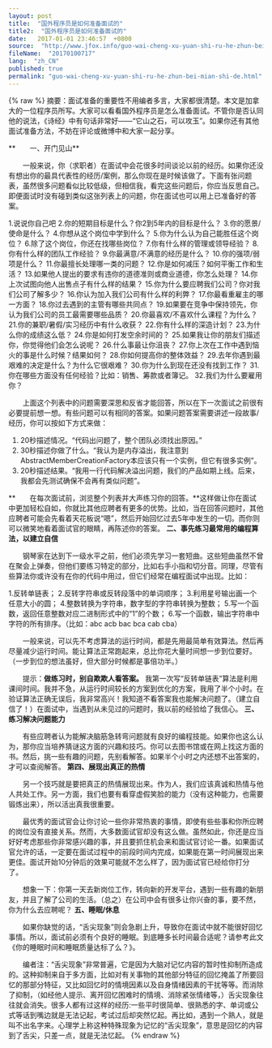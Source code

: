 ```yaml
---
layout: post
title:  "国外程序员是如何准备面试的"
title2:  "国外程序员是如何准备面试的"
date:   2017-01-01 23:46:57  +0800
source:  "http://www.jfox.info/guo-wai-cheng-xu-yuan-shi-ru-he-zhun-bei-mian-shi-de.html"
fileName:  "20170100717"
lang:  "zh_CN"
published: true
permalink: "guo-wai-cheng-xu-yuan-shi-ru-he-zhun-bei-mian-shi-de.html"
---
```

{% raw %}
摘要：面试准备的重要性不用编者多言，大家都很清楚。本文是加拿大的一位程序员所写。大家可以看看国外程序员是怎么准备面试。不管你是否认同他的说法，《诗经》中有句话非常好——“它山之石，可以攻玉”。如果你还有其他面试准备方法，不妨在评论或微博中和大家一起分享。

**　　一、开门见山**

　　一般来说，你（求职者）在面试中会花很多时间谈论以前的经历。如果你还没有想出你的最具代表性的经历/案例，那么你现在是时候该做了。下面有张问题表，虽然很多问题看似比较低级，但相信我，看完这些问题后，你应当反思自己。即便面试时没有碰到类似这张列表上的问题，你在面试也可以用上已准备好的答案。

1.说说你自己吧
2.你的短期目标是什么？你2到5年内的目标是什么？
3.你的愿景/使命是什么？
4.你想从这个岗位中学到什么？
5.你为什么认为自己能胜任这个岗位？
6.除了这个岗位，你还在找哪些岗位？
7.你有什么样的管理或领导经验？
8.你有什么样的团队工作经验？
9.你最满意/不满意的经历是什么？
10.你的强项/弱项是什么？
11.你最擅长处理哪一类的问题？
12.你是如何减压？如何平衡工作和生活？
13.如果他人提出的要求有违你的道德准则或商业道德，你怎么处理？
14.你上次试图向他人出售点子有什么样的结果？
15.你为什么要应聘我们公司？你对我们公司了解多少？
16.你认为加入我们公司有什么样的利弊？
17.你最看重雇主的哪一方面？
18.你过去遇到的主管有哪些共同点？
19.如果要在竞争中保持领先，你认为我们公司的员工最需要哪些品质？
20.你最喜欢/不喜欢什么课程？为什么？
21.你的兼职/暑假/实习经历中有什么收获？
22.你有什么样的深造计划？
23.为什么你的成绩这么低？
24.你是如何打发空余时间的？
25.如果我让你的朋友们描述你，你觉得他们会怎么说呢？
26.什么事最让你沮丧？
27.你上次在工作中遇到恼火的事是什么时候？结果如何？
28.你如何提高你的整体效益？
29.去年你遇到最艰难的决定是什么？为什么它很艰难？
30.你为什么到现在还没有找到工作？
31.你在哪些方面没有任何经验？比如：销售、筹款或者簿记。
32.我们为什么要雇用你？

　　上面这个列表中的问题需要深思和反省才能回答，所以在下一次面试之前很有必要提前想一想。有些问题可以有相同的答案。如果问题答案需要讲述一段故事/经历，你可以按如下方式来做：

1. 20秒描述情况。“代码出问题了，整个团队必须找出原因。”
2. 30秒描述你做了什么。“我认为是内存溢出，我注意到AbstractMemberCreationFactory本应该只有一个实例，但它有很多实例”。
3. 20秒描述结果。“我用一行代码解决溢出问题，我们的产品如期上线。后来，我都会先测试确保不会再有类似问题”。

**　　在每次面试前，浏览整个列表并大声练习你的回答。**这样做让你在面试中更加轻松自如，你就比其他应聘者有更多的优势。比如，当在回答问题时，其他应聘者可能会先看着天花板说“嗯”，然后开始回忆过去5年中发生的一切。而你则可以微笑地看着面试官的眼睛，再陈述你的答案。
**二、事先练习最常用的编程算法，以建立自信**

　　钢琴家在达到下一级水平之前，他们必须先学习一套短曲。这些短曲虽然不曾在聚会上弹奏，但他们要练习特定的部分，比如右手小指和切分音。同理，尽管有些算法你或许没有在你的代码中用过，但它们经常在编程面试中出现。比如：

1.反转单链表；
2.反转字符串或反转段落中的单词顺序；
3.利用星号输出画一个任意大小的圆；
4.整数转换为字符串，数字型的字符串转换为整数；
5.写一个函数，返回任意整数对应二进制形式中的“1”的个数；
6.写一个函数，输出字符串中字符的所有排序。（比如：abc acb bac bca cab cba）

　　一般来说，可以先不考虑算法的运行时间，都是先用最简单有效算法。然后再尽量减少运行时间。能让算法正常跑起来，总比你花大量时间想一步到位要好。（一步到位的想法虽好，但大部分时候都是事倍功半。）

　　提示：**做练习时，别自欺欺人看答案。**
我第一次写“反转单链表”算法是利用课间时间。我并不急，从运行时间较长的方案到优化的方案，我用了半个小时。在验证算法正确无误后，我非常高兴！我知道不看答案我也能解决问题了。（建立自信了！）在面试中，当遇到从未见过的问题时，我以前的经验给了我信心。
**三、练习解决问题能力**

　　有些应聘者认为能解决脑筋急转弯问题就有良好的编程技能。如果你也这么认为，那你应当培养猜谜这方面的兴趣和技巧。你可以去图书馆或在网上找这方面的书。然后，挑一些有趣的问题，先别看解答。如果半个小时之内还想不出答案的，才可以查阅解答。
**第四、展现出真正的热情**

　　另一个技巧就是要把真正的热情展现出来。作为人，我们应该真诚和热情与他人共处工作。另一方面，我们也要有看穿虚假笑脸的能力（没有这种能力，也需要锻炼出来），所以活出真我很重要。

　　最优秀的面试官会让你讨论一些你非常热衷的事情，即使有些些事和你所应聘的岗位没有直接关系。然而，大多数面试官却没有这么做。虽然如此，你还是应当好好考虑那些你非常感兴趣的事，并且要抓住机会来和面试官讨论一番。如果面试官允许的话，一定要在面试过程中的前段时间内完成，如果能在第一时间展现出来更佳。面试开始10分钟后的效果可能就不怎么样了，因为面试官已经给你打分了。

　　想象一下：你第一天去新岗位工作，转向新的开发平台，遇到一些有趣的新朋友，并且了解了公司的生活。（总之）在公司中会有很多让你兴奋的事，要不然，你为什么去应聘呢？
**五、睡眠/休息**

　　如果你缺觉的话，“舌尖现象”则会急剧上升，导致你在面试中就不能很好回忆事情。所以，面试前必须有个良好的睡眠。到底睡多长时间最合适呢？请参考此文《你的睡眠时间和睡眠质量达标了么？》。

　　编者注：“舌尖现象”非常普遍，它是因为大脑对记忆内容的暂时性抑制所造成的。这种抑制来自于多方面，比如对有关事物的其他部分特征的回忆掩盖了所要回忆的那部分特征，又比如回忆时的情境因素以及自身情绪因素的干扰等等。而消除了抑制，（如经他人提示、离开回忆困难时的情境、消除紧张情绪等，）舌尖现象往往就会消失。很多人都有过这样的经历:一些平时很简单、很熟悉的字、单词或公式等话到嘴边就是无法记起，考试过后却突然忆起。再比如，遇到一个熟人，就是叫不出名字来。心理学上称这种特殊现象为记忆的“舌尖现象”，意思是回忆的内容到了舌尖，只差一点，就是无法忆起。
{% endraw %}